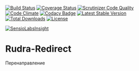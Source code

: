 [![Build Status](https://travis-ci.org/Jagepard/Rudra-Redirect.svg?branch=master)](https://travis-ci.org/Jagepard/Rudra-Redirect)
[![Coverage Status](https://coveralls.io/repos/github/Jagepard/Rudra-Redirect/badge.svg?branch=master)](https://coveralls.io/github/Jagepard/Rudra-Redirect?branch=master)
[![Scrutinizer Code Quality](https://scrutinizer-ci.com/g/Jagepard/Rudra-Redirect/badges/quality-score.png?b=master)](https://scrutinizer-ci.com/g/Jagepard/Rudra-Redirect/?branch=master)
[![Code Climate](https://codeclimate.com/github/Jagepard/Rudra-Redirect/badges/gpa.svg)](https://codeclimate.com/github/Jagepard/Rudra-Redirect)
[![Codacy Badge](https://api.codacy.com/project/badge/Grade/f913ad2a7d6540a984fe717e30bbcf7a)](https://www.codacy.com/app/Jagepard/Rudra-Redirect?utm_source=github.com&amp;utm_medium=referral&amp;utm_content=Jagepard/Rudra-Redirect&amp;utm_campaign=Badge_Grade)
[![Latest Stable Version](https://poser.pugx.org/rudra/validation/v/stable)](https://packagist.org/packages/rudra/redirect)
[![Total Downloads](https://poser.pugx.org/rudra/validation/downloads)](https://packagist.org/packages/rudra/redirect)
[![License](https://poser.pugx.org/rudra/validation/license)](https://packagist.org/packages/rudra/redirect)

[![SensioLabsInsight](https://insight.sensiolabs.com/projects/2c442a6d-0fbe-4de9-8be4-0d878b76d32c/big.png)](https://insight.sensiolabs.com/projects/2c442a6d-0fbe-4de9-8be4-0d878b76d32c)
# Rudra-Redirect
Перенаправление
